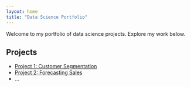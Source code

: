 ```yaml
---
layout: home
title: "Data Science Portfolio"
---
```


Welcome to my portfolio of data science projects. Explore my work below.


## Projects

- [Project 1: Customer Segmentation](./ChildcareCostsDisparities/)
- [Project 2: Forecasting Sales](./DataFlowArchitecture/)
- ...

